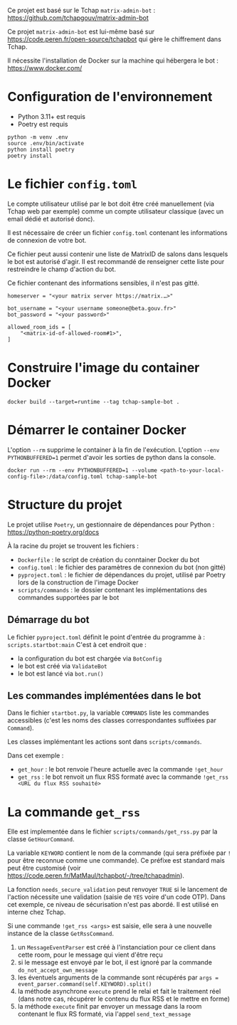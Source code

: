 Ce projet est basé sur le Tchap `matrix-admin-bot` : https://github.com/tchapgouv/matrix-admin-bot

Ce projet `matrix-admin-bot` est lui-même basé sur https://code.peren.fr/open-source/tchapbot qui gère le chiffrement dans Tchap.

Il nécessite l'installation de Docker sur la machine qui hébergera le bot : https://www.docker.com/

# Configuration de l'environnement

- Python 3.11+ est requis
- Poetry est requis
```
python -m venv .env
source .env/bin/activate
python install poetry
poetry install
```

# Le fichier `config.toml`

Le compte utilisateur utilisé par le bot doit être créé manuellement (via Tchap web par exemple) comme un compte utilisateur classique (avec un email dédié et autorisé donc).

Il est nécessaire de créer un fichier `config.toml` contenant les informations de connexion de votre bot.

Ce fichier peut aussi contenir une liste de MatrixID de salons dans lesquels le bot est autorisé d'agir. Il est recommandé de renseigner cette liste pour restreindre le champ d'action du bot.

Ce fichier contenant des informations sensibles, il n'est pas gitté.
```
homeserver = "<your matrix server https://matrix.…>"

bot_username = "<your username someone@beta.gouv.fr>"
bot_password = "<your password>"

allowed_room_ids = [
    "<matrix-id-of-allowed-room#1>",
]
```

# Construire l'image du container Docker
```
docker build --target=runtime --tag tchap-sample-bot .
```

# Démarrer le container Docker
L'option `--rm` supprime le container à la fin de l'exécution.
L'option `--env PYTHONBUFFERED=1` permet d'avoir les sorties de python dans la console.
```
docker run --rm --env PYTHONBUFFERED=1 --volume <path-to-your-local-config-file>:/data/config.toml tchap-sample-bot
```

# Structure du projet

Le projet utilise `Poetry`, un gestionnaire de dépendances pour Python : https://python-poetry.org/docs

À la racine du projet se trouvent les fichiers :
- `Dockerfile` : le script de création du conntainer Docker du bot
- `config.toml` : le fichier des paramètres de connexion du bot (non gitté)
- `pyproject.toml` : le fichier de dépendances du projet, utilisé par Poetry lors de la construction de l'image Docker
- `scripts/commands` : le dossier contenant les implémentations des commandes supportées par le bot

## Démarrage du bot
Le fichier `pyproject.toml` définit le point d'entrée du programme à : `scripts.startbot:main`
C'est à cet endroit que : 
- la configuration du bot est chargée via `BotConfig`
- le bot est créé via `ValidateBot`
- le bot est lancé via `bot.run()`

## Les commandes implémentées dans le bot
Dans le fichier `startbot.py`, la variable `COMMANDS` liste les commandes accessibles (c'est les noms des classes correspondantes suffixées par `Command`).

Les classes implémentant les actions sont dans `scripts/commands`.

Dans cet exemple : 
- `get_hour` : le bot renvoie l'heure actuelle avec la commande `!get_hour`
- `get_rss` : le bot renvoit un flux RSS formaté avec la commande `!get_rss <URL du flux RSS souhaité>`

# La commande `get_rss`
Elle est implementée dans le fichier `scripts/commands/get_rss.py` par la classe `GetHourCommand`.

La variable `KEYWORD` contient le nom de la commande (qui sera préfixée par `!` pour être reconnue comme une commande).
Ce préfixe est standard mais peut être customisé (voir https://code.peren.fr/MatMaul/tchapbot/-/tree/tchapadmin).

La fonction `needs_secure_validation` peut renvoyer `TRUE` si le lancement de l'action nécessite une validation (saisie de `YES` voire d'un code OTP).
Dans cet exemple, ce niveau de sécurisation n'est pas abordé. Il est utilisé en interne chez Tchap.

Si une commande `!get_rss <args>` est saisie, elle sera à une nouvelle instance de la classe `GetRssCommand`.

1. un `MessageEventParser` est créé à l'instanciation pour ce client dans cette room, pour le message qui vient d'être reçu
2. si le message est envoyé par le bot, il est ignoré par la commande `do_not_accept_own_message`
3. les éventuels arguments de la commande sont récupérés par `args = event_parser.command(self.KEYWORD).split()`
4. la méthode asynchrone `execute` prend le relai et fait le traitement réel (dans notre cas, récupérer le contenu du flux RSS et le mettre en forme)
5. la méthode `execute` finit par envoyer un message dans la room contenant le flux RS formaté, via l'appel `send_text_message`
